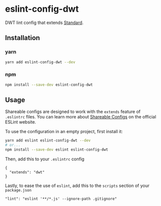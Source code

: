 eslint-config-dwt
=============

DWT lint config that extends [Standard](https://standardjs.com/).

## Installation
### yarn
``` sh
yarn add eslint-config-dwt --dev
```

### npm
``` sh
npm install --save-dev eslint-config-dwt
```

## Usage
Shareable configs are designed to work with the `extends` feature of `.eslintrc` files. You can learn more about [Shareable Configs](http://eslint.org/docs/developer-guide/shareable-configs) on the official ESLint website.

To use the configuration in an empty project, first install it:
``` sh
yarn add eslint eslint-config-dwt --dev
# or...
npm install --save-dev eslint eslint-config-dwt
```

Then, add this to your `.eslintrc` config
```
{
  "extends": "dwt"
}
```

Lastly, to ease the use of `eslint`, add this to the `scripts` section of your `package.json`
```
"lint": "eslint '**/*.js' --ignore-path .gitignore"
```
